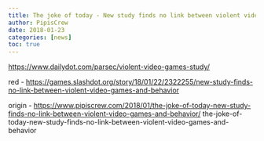 ```yaml
---
title: The joke of today - New study finds no link between violent video games and behavior
author: PipisCrew
date: 2018-01-23
categories: [news]
toc: true
---
```


https://www.dailydot.com/parsec/violent-video-games-study/

red - https://games.slashdot.org/story/18/01/22/2322255/new-study-finds-no-link-between-violent-video-games-and-behavior

origin - https://www.pipiscrew.com/2018/01/the-joke-of-today-new-study-finds-no-link-between-violent-video-games-and-behavior/ the-joke-of-today-new-study-finds-no-link-between-violent-video-games-and-behavior